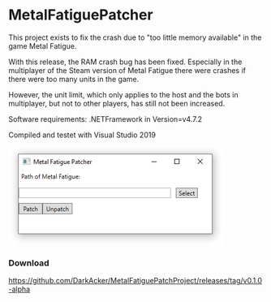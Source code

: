 # MetalFatiguePatcher
This project exists to fix the crash due to "too little memory available" in the game Metal Fatigue.

With this release, the RAM crash bug has been fixed. Especially in the multiplayer of the Steam version of Metal Fatigue there were crashes if there were too many units in the game.

However, the unit limit, which only applies to the host and the bots in multiplayer, but not to other players, has still not been increased.

Software requirements: .NETFramework in Version=v4.7.2

Compiled and testet with Visual Studio 2019

![application_view](pictures/application_view.png)

### Download
https://github.com/DarkAcker/MetalFatiguePatchProject/releases/tag/v0.1.0-alpha

